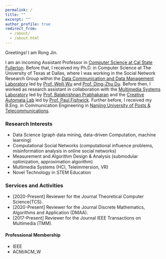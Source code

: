 ```yaml
---
permalink: /
title: ""
excerpt: ""
author_profile: true
redirect_from: 
  - /about/
  - /about.html
---
```

Greetings! I am Rong Jin.

I am an incoming Assistant Professor in [Computer Science at Cal State Fullerton](http://www.fullerton.edu/ecs/cs/). Before that, I received my Ph.D. in Computer Science at The University of Texas at Dallas, where I was working in the Social Network Research Group within the [Data Communication and Data Management Laboratory](https://theory.utdallas.edu/) led by [Prof. Weili Wu](https://personal.utdallas.edu/~weiliwu/) and [Prof. Ding-Zhu Du](https://personal.utdallas.edu/~dzdu/). Before then, I worked as research assistant in collaboration with the [Multimedia Systems Laboratory](http://cs.utdallas.edu/multimedialab/) led by [Prof. Balakrishnan Prabhakaran](https://personal.utdallas.edu/~praba/) and the [Creative Automata Lab](https://atec.utdallas.edu/content/creative-automata-lab/) led by [Prof. Paul Fishwick](https://atec.utdallas.edu/content/fishwick-paul/). Further before, I received my B.Eng. in Communication Engineering in [Nanjing University of Posts & Telecommunications](http://www.njupt.edu.cn/en/).

### Research Interests
* Data Science (graph data mining, data-driven Computation, machine learning)
* Computational Social Networks (computational influence problems, misinformation analysis in online social networks)
* Measurement and Algorithm Design & Analysis (submodular optimization, approximation algorithm)
* Multimedia Systems (HCI, Teleimmersion, VR)
* Novel Technology in STEM Education 

### Services and Activities
* [2020-Present] Reviewer for the Journal Theoretical Computer Science(TCS).
* [2020-Present] Reviewer for the Journal Discrete Mathematics, Algorithms and Application (DMAA).
* [2017-Present] Reviewer for the Journal IEEE Transactions on Multimedia (TMM).
#### Professional Membership
* IEEE
* ACM/ACM_W

